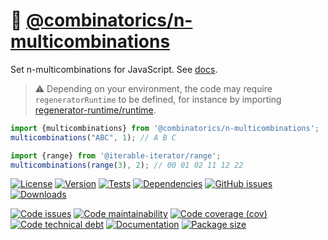 :rhinoceros: [@combinatorics/n-multicombinations](https://computational-combinatorics.github.io/n-multicombinations)
==

Set n-multicombinations for JavaScript.
See [docs](https://computational-combinatorics.github.io/n-multicombinations/index.html).

> :warning: Depending on your environment, the code may require
> `regeneratorRuntime` to be defined, for instance by importing
> [regenerator-runtime/runtime](https://www.npmjs.com/package/regenerator-runtime).

```js
import {multicombinations} from '@combinatorics/n-multicombinations';
multicombinations("ABC", 1); // A B C

import {range} from '@iterable-iterator/range';
multicombinations(range(3), 2); // 00 01 02 11 12 22
```

[![License](https://img.shields.io/github/license/computational-combinatorics/n-multicombinations.svg)](https://raw.githubusercontent.com/computational-combinatorics/n-multicombinations/main/LICENSE)
[![Version](https://img.shields.io/npm/v/@combinatorics/n-multicombinations.svg)](https://www.npmjs.org/package/@combinatorics/n-multicombinations)
[![Tests](https://img.shields.io/github/workflow/status/computational-combinatorics/n-multicombinations/ci?event=push&label=tests)](https://github.com/computational-combinatorics/n-multicombinations/actions/workflows/ci.yml?query=branch:main)
[![Dependencies](https://img.shields.io/librariesio/github/computational-combinatorics/n-multicombinations.svg)](https://github.com/computational-combinatorics/n-multicombinations/network/dependencies)
[![GitHub issues](https://img.shields.io/github/issues/computational-combinatorics/n-multicombinations.svg)](https://github.com/computational-combinatorics/n-multicombinations/issues)
[![Downloads](https://img.shields.io/npm/dm/@combinatorics/n-multicombinations.svg)](https://www.npmjs.org/package/@combinatorics/n-multicombinations)

[![Code issues](https://img.shields.io/codeclimate/issues/computational-combinatorics/n-multicombinations.svg)](https://codeclimate.com/github/computational-combinatorics/n-multicombinations/issues)
[![Code maintainability](https://img.shields.io/codeclimate/maintainability/computational-combinatorics/n-multicombinations.svg)](https://codeclimate.com/github/computational-combinatorics/n-multicombinations/trends/churn)
[![Code coverage (cov)](https://img.shields.io/codecov/c/gh/computational-combinatorics/n-multicombinations/main.svg)](https://codecov.io/gh/computational-combinatorics/n-multicombinations)
[![Code technical debt](https://img.shields.io/codeclimate/tech-debt/computational-combinatorics/n-multicombinations.svg)](https://codeclimate.com/github/computational-combinatorics/n-multicombinations/trends/technical_debt)
[![Documentation](https://computational-combinatorics.github.io/n-multicombinations/badge.svg)](https://computational-combinatorics.github.io/n-multicombinations/source.html)
[![Package size](https://img.shields.io/bundlephobia/minzip/@combinatorics/n-multicombinations)](https://bundlephobia.com/result?p=@combinatorics/n-multicombinations)
